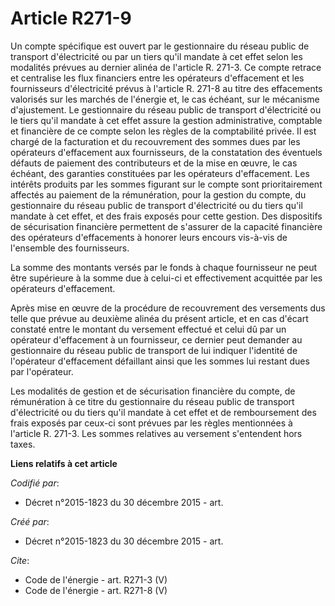 # Article R271-9

Un compte spécifique est ouvert par le gestionnaire du réseau public de transport d'électricité ou par un tiers qu'il mandate
à cet effet selon les modalités prévues au dernier alinéa de l'article R. 271-3. Ce compte retrace et centralise les flux
financiers entre les opérateurs d'effacement et les fournisseurs d'électricité prévus à l'article R. 271-8 au titre des
effacements valorisés sur les marchés de l'énergie et, le cas échéant, sur le mécanisme d'ajustement. Le gestionnaire du
réseau public de transport d'électricité ou le tiers qu'il mandate à cet effet assure la gestion administrative, comptable et
financière de ce compte selon les règles de la comptabilité privée. Il est chargé de la facturation et du recouvrement des
sommes dues par les opérateurs d'effacement aux fournisseurs, de la constatation des éventuels défauts de paiement des
contributeurs et de la mise en œuvre, le cas échéant, des garanties constituées par les opérateurs d'effacement. Les intérêts
produits par les sommes figurant sur le compte sont prioritairement affectés au paiement de la rémunération, pour la gestion
du compte, du gestionnaire du réseau public de transport d'électricité ou du tiers qu'il mandate à cet effet, et des frais
exposés pour cette gestion. Des dispositifs de sécurisation financière permettent de s'assurer de la capacité financière des
opérateurs d'effacements à honorer leurs encours vis-à-vis de l'ensemble des fournisseurs. 

La somme des montants versés par le fonds à chaque fournisseur ne peut être supérieure à la somme due à celui-ci et
effectivement acquittée par les opérateurs d'effacement. 

Après mise en œuvre de la procédure de recouvrement des versements dus telle que prévue au deuxième alinéa du présent
article, et en cas d'écart constaté entre le montant du versement effectué et celui dû par un opérateur d'effacement à un
fournisseur, ce dernier peut demander au gestionnaire du réseau public de transport de lui indiquer l'identité de l'opérateur
d'effacement défaillant ainsi que les sommes lui restant dues par l'opérateur. 

Les modalités de gestion et de sécurisation financière du compte, de rémunération à ce titre du gestionnaire du réseau public
de transport d'électricité ou du tiers qu'il mandate à cet effet et de remboursement des frais exposés par ceux-ci sont
prévues par les règles mentionnées à l'article R. 271-3. Les sommes relatives au versement s'entendent hors taxes.

**Liens relatifs à cet article**

_Codifié par_:

  - Décret n°2015-1823 du 30 décembre 2015 - art.

_Créé par_:

  - Décret n°2015-1823 du 30 décembre 2015 - art.

_Cite_:

  - Code de l'énergie - art. R271-3 (V)
  - Code de l'énergie - art. R271-8 (V)
